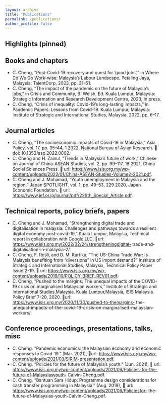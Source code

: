```yaml
---
layout: archive
title: "Publications"
permalink: /publications/
author_profile: false
---
```


<!--{% if author.googlescholar %}
  You can also find my articles on <u><a href="{{author.googlescholar}}">my Google Scholar profile</a>.</u>
{% endif %}

{% include base_path %}

{% for post in site.publications reversed %}
  {% include archive-single.html %}
{% endfor %}-->

## Highlights (pinned)


## Books and chapters
* C. Cheng, “Post-Covid-19 recovery and quest for ‘good jobs’,” in Where Do We Go Work-wise: Malaysia’s
Labour Landscape. Petaling Jaya, Malaysia: TalentCorp, 2023, pp. 31–51.
* C. Cheng, “The impact of the pandemic on the future of Malaysia’s jobs,” in Crisis and Community,
B. Welsh, Ed. Kuala Lumpur, Malaysia: Strategic Information and Research Development Centre, 2023,
In press.
* C. Cheng, “Crisis of inequality: Covid-19’s long-lasting impacts,” in Pandemic Papers: Lessons from
Covid-19. Kuala Lumpur, Malaysia: Institute of Strategic and International Studies, Malaysia, 2022,
pp. 6–17.

## Journal articles
* C. Cheng, “The socioeconomic impacts of Covid-19 in Malaysia,” Asia Policy, vol. 17, pp. 35–44, 1 2022,
National Bureau of Asian Research.  doi: 10.1353/asp.2022.0002.
* C. Cheng and H. Zainul, “Trends in Malaysia’s future of work,” Chinese on Journal of China-ASEAN
Studies, vol. 2, pp. 99–117, 18 2021, China Social Sciences Press.  url:
https://www.isis.org.my/wp-content/uploads/2022/01/China-ASEAN-Studies-Volume2-2021.pdf.
* C. Cheng and J. Mohamad, “Youth unemployment in Malaysia and the region,” Japan SPOTLIGHT,
vol. 1, pp. 49–53, 229 2020, Japan Economic Foundation.  url:
https://www.jef.or.jp/journal/pdf/229th_Special_Article.pdf.

## Technical reports, policy briefs, papers
* C. Cheng and J. Mohamad, “Strengthening digital trade and digitalisation in malaysia: Challenges and
pathways towards a resilient digital economy post-covid-19,” Kuala Lumpur, Malaysia, Technical report
in collaboration with Google LLC. url: https://www.isis.org.my/2022/02/24/strengtheningdigital-
trade-and-digitalisation-in-malaysia-2/.
* C. Cheng, F. Rosli, and D. M. Kartika, “The US-China Trade War: Is Malaysia benefiting from
“diversions” in US import demand?” Institute of Strategic and International Studies, Malaysia,
Technical Policy Paper Issue 2-19.  url:
https://www.isis.org.my/wp-content/uploads/2019/10/POLICY-BRIEF_REV01.pdf.
* C. Cheng, “Pushed to the margins: The unequal impacts of the COVID-19 crisis on marginalised
Malaysian workers,” Institute of Strategic and International Studies,Malaysia, Kuala Lumpur,Malaysia,
ISIS Malaysia Policy Brief 7-20, 2020. url: https://www.isis.org.my/2020/11/30/pushed-to-themargins-
the-unequal-impacts-of-the-covid-19-crisis-on-marginalised-malaysian-workers/.

## Conference proceedings, presentations, talks, misc
* C. Cheng. “Pandemic economics: the Malaysian economy and economic responses to Covid-19.” (Mar.
2021), url: https://www.isis.org.my/wp-content/uploads/2021/03/SIRIM-presentation.pdf.
* C. Cheng. “Policies for the future of Malaysia’s youth.” (Jun. 2021),  url:
https://www.isis.org.my/wp-content/uploads/2021/06/Policies-for-the-future-of-Malaysiasyouth-
Calvin-Cheng.pdf.
* C. Cheng. “Bantuan Sara Hidup: Programme design considerations for cash transfer programming in
Malaysia.” (Aug. 2019),  url: https://www.isis.org.my/wp-content/uploads/2021/06/Policiesfor-
the-future-of-Malaysias-youth-Calvin-Cheng.pdf.